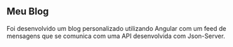 ## Meu Blog


Foi desenvolvido um blog personalizado utilizando Angular com um feed de mensagens que se comunica com uma API desenvolvida com Json-Server.

